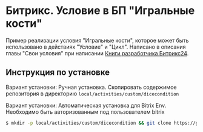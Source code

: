 # Битрикс. Условие в БП "Игральные кости"

Пример реализации условия "Игральные кости", которое может быть использовано в действиях "Условие" и "Цикл".
Написано в описания главы "Свои условия" при написании [Книги разработчика Битрикс24](https://github.com/gromdron/bx24devbook).

## Инструкция по установке

Вариант установки: Ручная установка.
Скопировать содержимое репозитория в директорию `local/activities/custom/dicecondition`

Вариант установки: Автоматическая установка для Bitrix Env.
Необходимо быть авторизованным под пользователем bitrix

```bash
$ mkdir -p local/activities/custom/dicecondition && git clone https://github.com/gromdron/bitrix-activity-dicecondition.git ./local/activities/custom/dicecondition
```
